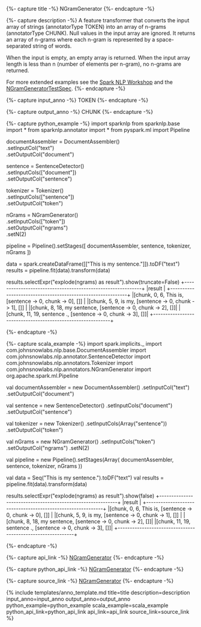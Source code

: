 {%- capture title -%}
NGramGenerator
{%- endcapture -%}

{%- capture description -%}
A feature transformer that converts the input array of strings (annotatorType TOKEN) into an
array of n-grams (annotatorType CHUNK).
Null values in the input array are ignored.
It returns an array of n-grams where each n-gram is represented by a space-separated string of
words.

When the input is empty, an empty array is returned.
When the input array length is less than n (number of elements per n-gram), no n-grams are
returned.

For more extended examples see the [Spark NLP Workshop](https://github.com/JohnSnowLabs/spark-nlp-workshop/blob/master/jupyter/annotation/english/chunking/NgramGenerator.ipynb)
and the [NGramGeneratorTestSpec](https://github.com/JohnSnowLabs/spark-nlp/blob/master/src/test/scala/com/johnsnowlabs/nlp/annotators/NGramGeneratorTestSpec.scala).
{%- endcapture -%}

{%- capture input_anno -%}
TOKEN
{%- endcapture -%}

{%- capture output_anno -%}
CHUNK
{%- endcapture -%}

{%- capture python_example -%}
import sparknlp
from sparknlp.base import *
from sparknlp.annotator import *
from pyspark.ml import Pipeline

documentAssembler = DocumentAssembler() \
    .setInputCol("text") \
    .setOutputCol("document")

sentence = SentenceDetector() \
    .setInputCols(["document"]) \
    .setOutputCol("sentence")

tokenizer = Tokenizer() \
    .setInputCols(["sentence"]) \
    .setOutputCol("token")

nGrams = NGramGenerator() \
    .setInputCols(["token"]) \
    .setOutputCol("ngrams") \
    .setN(2)

pipeline = Pipeline().setStages([
      documentAssembler,
      sentence,
      tokenizer,
      nGrams
    ])

data = spark.createDataFrame([["This is my sentence."]]).toDF("text")
results = pipeline.fit(data).transform(data)

results.selectExpr("explode(ngrams) as result").show(truncate=False)
+------------------------------------------------------------+
|result                                                      |
+------------------------------------------------------------+
|[chunk, 0, 6, This is, [sentence -> 0, chunk -> 0], []]     |
|[chunk, 5, 9, is my, [sentence -> 0, chunk -> 1], []]       |
|[chunk, 8, 18, my sentence, [sentence -> 0, chunk -> 2], []]|
|[chunk, 11, 19, sentence ., [sentence -> 0, chunk -> 3], []]|
+------------------------------------------------------------+

{%- endcapture -%}

{%- capture scala_example -%}
import spark.implicits._
import com.johnsnowlabs.nlp.base.DocumentAssembler
import com.johnsnowlabs.nlp.annotator.SentenceDetector
import com.johnsnowlabs.nlp.annotators.Tokenizer
import com.johnsnowlabs.nlp.annotators.NGramGenerator
import org.apache.spark.ml.Pipeline

val documentAssembler = new DocumentAssembler()
  .setInputCol("text")
  .setOutputCol("document")

val sentence = new SentenceDetector()
  .setInputCols("document")
  .setOutputCol("sentence")

val tokenizer = new Tokenizer()
  .setInputCols(Array("sentence"))
  .setOutputCol("token")

val nGrams = new NGramGenerator()
  .setInputCols("token")
  .setOutputCol("ngrams")
  .setN(2)

val pipeline = new Pipeline().setStages(Array(
    documentAssembler,
    sentence,
    tokenizer,
    nGrams
  ))

val data = Seq("This is my sentence.").toDF("text")
val results = pipeline.fit(data).transform(data)

results.selectExpr("explode(ngrams) as result").show(false)
+------------------------------------------------------------+
|result                                                      |
+------------------------------------------------------------+
|[chunk, 0, 6, This is, [sentence -> 0, chunk -> 0], []]     |
|[chunk, 5, 9, is my, [sentence -> 0, chunk -> 1], []]       |
|[chunk, 8, 18, my sentence, [sentence -> 0, chunk -> 2], []]|
|[chunk, 11, 19, sentence ., [sentence -> 0, chunk -> 3], []]|
+------------------------------------------------------------+

{%- endcapture -%}

{%- capture api_link -%}
[NGramGenerator](/api/com/johnsnowlabs/nlp/annotators/NGramGenerator)
{%- endcapture -%}

{%- capture python_api_link -%}
[NGramGenerator](/api/python/reference/autosummary/sparknlp/annotator/n_gram_generator/index.html#sparknlp.annotator.n_gram_generator.NGramGenerator)
{%- endcapture -%}

{%- capture source_link -%}
[NGramGenerator](https://github.com/JohnSnowLabs/spark-nlp/tree/master/src/main/scala/com/johnsnowlabs/nlp/annotators/NGramGenerator.scala)
{%- endcapture -%}

{% include templates/anno_template.md
title=title
description=description
input_anno=input_anno
output_anno=output_anno
python_example=python_example
scala_example=scala_example
python_api_link=python_api_link
api_link=api_link
source_link=source_link
%}